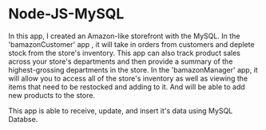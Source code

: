 # Node-JS-MySQL
In this app, I created an Amazon-like storefront with the MySQL. 
In the 'bamazonCustomer' app , it will take in orders from customers and deplete stock from the store's inventory. This app can also track product sales across your store's departments and then provide a summary of the highest-grossing departments in the store.
In the 'bamazonManager' app, it will allow you to access all of the store's inventory as well as viewing the items that need to be restocked and adding to it. And will be able to add new products to the store. 

This app is able to receive, update, and insert it's data using MySQL Databse. 
